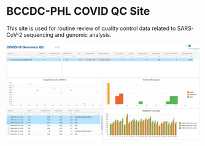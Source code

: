 # BCCDC-PHL COVID QC Site

This site is used for routine review of quality control data related to SARS-CoV-2 sequencing and genomic analysis.

![site screenshot](doc/images/covid-qc-screenshot.png)
